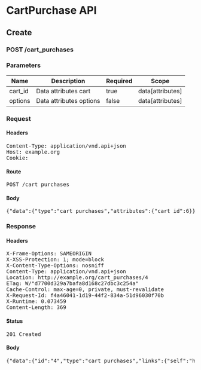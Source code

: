 # CartPurchase API

## Create

### POST /cart_purchases

### Parameters

| Name | Description | Required | Scope |
|------|-------------|----------|-------|
| cart_id | Data attributes cart | true | data[attributes] |
| options | Data attributes options | false | data[attributes] |

### Request

#### Headers

<pre>Content-Type: application/vnd.api+json
Host: example.org
Cookie: </pre>

#### Route

<pre>POST /cart_purchases</pre>

#### Body

<pre>{"data":{"type":"cart_purchases","attributes":{"cart_id":6}}}</pre>

### Response

#### Headers

<pre>X-Frame-Options: SAMEORIGIN
X-XSS-Protection: 1; mode=block
X-Content-Type-Options: nosniff
Content-Type: application/vnd.api+json
Location: http://example.org/cart_purchases/4
ETag: W/&quot;d7700d329a7bafa8d168c27dbc3c254a&quot;
Cache-Control: max-age=0, private, must-revalidate
X-Request-Id: f4a46041-1d19-44f2-834a-51d96030f70b
X-Runtime: 0.073459
Content-Length: 369</pre>

#### Status

<pre>201 Created</pre>

#### Body

<pre>{"data":{"id":"4","type":"cart_purchases","links":{"self":"http://example.org/cart_purchases/4"},"attributes":{"cart_id":6,"created_at":"2018-01-17T19:36:04.600Z","succeeded_at":null,"failed_at":null,"options":{}},"relationships":{"cart":{"links":{"self":"http://example.org/cart_purchases/4/relationships/cart","related":"http://example.org/cart_purchases/4/cart"}}}}}</pre>
